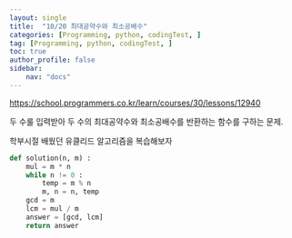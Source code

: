 ```yaml
---
layout: single
title:  "10/20 최대공약수와 최소공배수"
categories: [Programming, python, codingTest, ]
tag: [Programming, python, codingTest, ]
toc: true
author_profile: false
sidebar:
    nav: "docs"
---
```


 https://school.programmers.co.kr/learn/courses/30/lessons/12940 

두 수룰 입력받아 두 수의 최대공약수와 최소공배수를 반환하는 함수를 구하는 문제.

학부시절 배웠던 유클리드 알고리즘을 복습해보자

```python
def solution(n, m) :
    mul = m * n
    while n != 0 :
        temp = m % n
        m, n = n, temp
    gcd = m
    lcm = mul / m
    answer = [gcd, lcm]
    return answer
```

